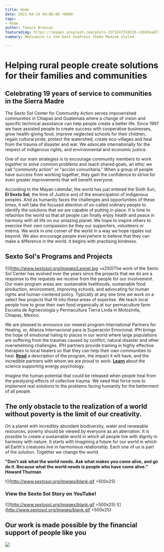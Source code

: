 ```yaml
---
title: Home
date: 2021-04-24 04:00:00 +0000
tags:
- Home
author: Tamara Brennan
featuredimg: https://images.unsplash.com/photo-1573247318220-c2683ee87351?ixlib=rb-1.2.1&auto=format&fit=crop&w=500&q=60
summary: Mediumish is the best VuePress theme Medium styled.

---
```

# Helping rural people create solutions for their families and communities

## Celebrating 19 years of service to communities in the Sierra Madre

The Sexto Sol Center for Community Action serves impoverished communities in Chiapas and Guatemala where a change of vision and specific technical assistance can help people create a better life. Since 1997 we have assisted people to create success with cooperative businesses, grow health-giving food, improve neglected schools for their children, regain cultural pride, protect the watershed, create eco-villages and heal from the trauma of disaster and war. We advocate internationally for the respect of indigenous rights, and environmental and economic justice.

One of our main strategies is to encourage community members to work _together_ to solve common problems and reach shared goals, an ethic we call "community action" or "acción comunitaria." When a group of people have success from working together, they gain the confidence to strive for even greater improvements that will benefit everyone.

According to the Mayan calendar, the world has just entered the Sixth Sun,  
**El Sexto Sol**, the time of Justice and of the emancipation of indigenous peoples. And as humanity faces the challenges and opportunities of these times, it will take the focused attention of so-called ordinary people to identify the solutions that we are capable of putting in place. It is time to refashion the world so that all people can finally enjoy health and peace in harmony with all life on our amazing planet. We hope to inspire others to exercise their own compassion be they our supporters, volunteers or interns. We work in one corner of the world in a way we hope ripples out beyond. We also encourage people everywhere to believe that they can make a difference in the world. It begins with practising kindness.

## Sexto Sol's Programs and Projects

![](http://www.sextosol.org/images/Leonel.jpg =x250)The work of the Sexto Sol Center has evolved over the years since the projects that we do are a response to the requests we receive from the people for our involvement. Our main program areas are: sustainable livelihoods, sustainable food production, environment, improving schools, and advocating for human rights and human-centered policy. Typically at any one time we work on a select few projects that fit into these areas of expertise. We teach local people how to grow their own food organically at our permaculture farm Escuela de Agroecología y Permacultura Tierra Linda in Motozintla, Chiapas, Mexico.

We are pleased to announce our newest program International Partners for Healing, or, Alianza Internacional para la Superación Emocional. IPH brings the hope of emotional haling to places in our world where large populations are suffering from the traumas caused by conflict, natural disaster and other overwhelming challenges. IPH partners provide training in highly effective therapies to local healers so that they can help their own communities to heal. [**Read**](http://www.sextosol.org/International_Partners.html) a description of the program, the impact it will have, and the incredible partners with whom we are proud to work. [**Learn**](http://www.sextosol.org/science.html) about the science supporting energy psychology.

Imagine the human potential that could be released when people heal from the paralysing effects of collective trauma. We need that force now to implement real solutions to the problems facing humanity for the betterment of all people.

## The only obstacle to the realization of a world without poverty is the limit of our creativity.

On a planet with incredibly abundant biodiversity, water and renewable resources, poverty should be viewed by everyone as an aberration. It _is_ possible to create a sustainable world in which all people live with dignity in harmony with nature. It starts with imagining a future for our world in which all Earth's creatures live in harmonious relationship. Each one of us is part of the solution. Together we change the world.

**"Don't ask what the world needs. Ask what makes you come alive, and go do it. Because what the world needs is people who have come alive." Howard Thurman**

![](http://www.sextosol.org/images/blank.gif =500x25)

### View the Sexto Sol Story on YouTube!

![](http://www.sextosol.org/images/blank.gif =500x25) ![](http://www.sextosol.org/images/blank.gif =500x25)

## Our work is made possible by the financial support of people like you

[![](http://www.sextosol.org/images/buttons/DonateClear.png)](http://www.sextosol.org/donations.html)